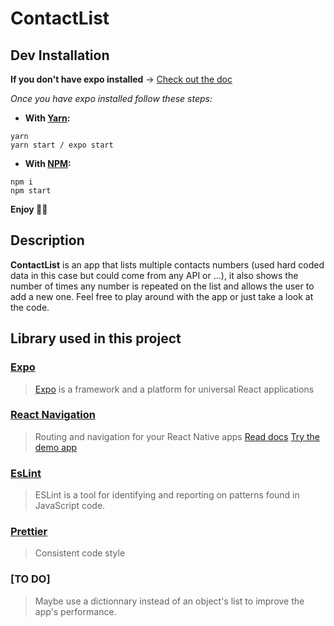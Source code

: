 # ContactList

## Dev Installation

**If you don't have expo installed** -> [Check out the doc](https://reactnative.dev/docs/environment-setup)

_Once you have expo installed follow these steps:_

- **With [Yarn](https://classic.yarnpkg.com/en/docs/install/#mac-stable):**

```
yarn
yarn start / expo start
```

- **With [NPM](https://www.npmjs.com/get-npm):**

```
npm i
npm start
```

**Enjoy 🎸🎉**

## Description

**ContactList** is an app that lists multiple contacts numbers (used hard coded data in this case but could come from any API or ...), it also shows the number of times any number is repeated on the list and allows the user to add a new one. Feel free to play around with the app or just take a look at the code.

## Library used in this project

### [Expo](https://docs.expo.io/)

> [Expo](http://expo.io/) is a framework and a platform for universal React applications

### [React Navigation](https://reactnavigation.org/docs/getting-started)

> Routing and navigation for your React Native apps
> [Read docs](https://reactnavigation.org/docs/getting-started)
> [Try the demo app](https://github.com/react-navigation/react-navigation/tree/main/example)

### [EsLint](https://github.com/eslint/eslint#readme)

> ESLint is a tool for identifying and reporting on patterns found in JavaScript code.
### [Prettier](https://github.com/prettier/prettier#readme)

> Consistent code style

### [TO DO]

> Maybe use a dictionnary instead of an object's list to improve the app's performance.
